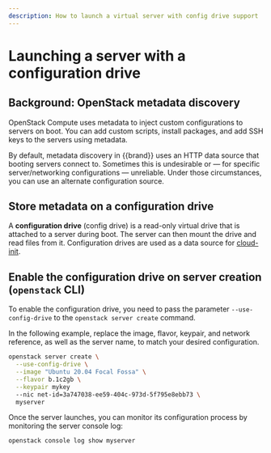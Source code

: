 ```yaml
---
description: How to launch a virtual server with config drive support
---
```

# Launching a server with a configuration drive


## Background: OpenStack metadata discovery

OpenStack Compute uses metadata to inject custom configurations to
servers on boot. You can add custom scripts, install packages, and
add SSH keys to the servers using metadata.

By default, metadata discovery in {{brand}} uses an HTTP
data source that booting servers connect to. Sometimes this is
undesirable or — for specific server/networking configurations —
unreliable. Under those circumstances, you can use an alternate
configuration source.


## Store metadata on a configuration drive

A **configuration drive** (config drive) is a read-only virtual drive
that is attached to a server during boot. The server can then
mount the drive and read files from it. Configuration drives are used
as a data source for
[cloud-init](https://cloudinit.readthedocs.io/en/latest/).


## Enable the configuration drive on server creation (`openstack` CLI)

To enable the configuration drive, you need to pass the parameter
`--use-config-drive` to the `openstack server create` command.

In the following example, replace the image, flavor, keypair, and
network reference, as well as the server name, to match your desired
configuration.

```bash
openstack server create \
  --use-config-drive \
  --image "Ubuntu 20.04 Focal Fossa" \
  --flavor b.1c2gb \
  --keypair mykey
  --nic net-id=3a747038-ee59-404c-973d-5f795e8ebb73 \
  myserver
```

Once the server launches, you can monitor its configuration process
by monitoring the server console log:

```bash
openstack console log show myserver
```

